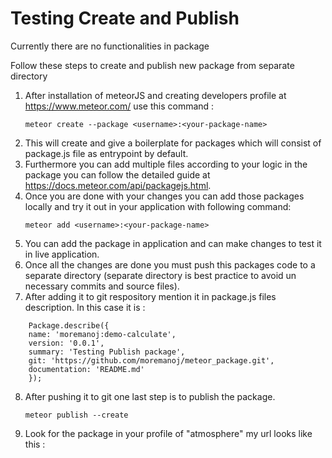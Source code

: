 # Testing Create and Publish #

Currently there are no functionalities in package

Follow these steps to create and publish new package from separate directory
1.  After installation of meteorJS and creating developers profile at https://www.meteor.com/ use this command :  
    ```
    meteor create --package <username>:<your-package-name> 
    ```
2. This will create and give a boilerplate for packages which will consist of package.js file as entrypoint by default.
3. Furthermore you can add multiple files according to your logic in the package you can follow the detailed guide at https://docs.meteor.com/api/packagejs.html. 
4. Once you are done with your changes you can add those packages locally and try it out in your application with following command: 
    ```
    meteor add <username>:<your-package-name>
    ```
5. You can add the package in application and can make changes to test it in live application.
6. Once all the changes are done you must push this packages code to a separate directory (separate directory is best practice to avoid un necessary commits and source files).
7. After adding it to git respository mention it in package.js files description. In this case it is :  
``` 
    Package.describe({
    name: 'moremanoj:demo-calculate',
    version: '0.0.1',
    summary: 'Testing Publish package',
    git: 'https://github.com/moremanoj/meteor_package.git',
    documentation: 'README.md'
    });
```
8. After pushing it to git one last step is to publish the package. 
    ```
    meteor publish --create 
    ```
9. Look for the package in your profile of "atmosphere" 
    my url looks like this : 

